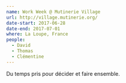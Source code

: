 ```yaml
---
name: Work Week @ Mutinerie Village
url: http://village.mutinerie.org/
date-start: 2017-06-28
date-end: 2017-07-01
where: La Loupe, France
people:
  - David
  - Thomas
  - Clémentine
---
```


Du temps pris pour décider et faire ensemble.
